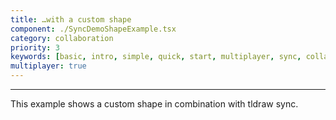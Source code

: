 ```yaml
---
title: …with a custom shape
component: ./SyncDemoShapeExample.tsx
category: collaboration
priority: 3
keywords: [basic, intro, simple, quick, start, multiplayer, sync, collaboration, custom shape]
multiplayer: true
---
```


---

This example shows a custom shape in combination with tldraw sync.
